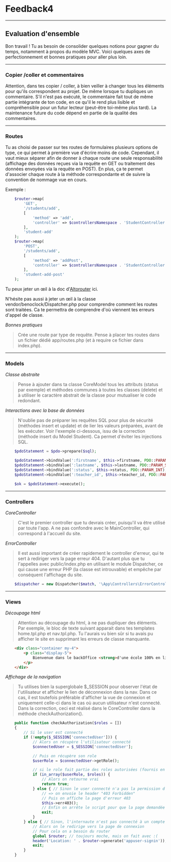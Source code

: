 # Feedback4

---

## Evaluation d'ensemble

Bon travail ! Tu as besoin de consolider quelques notions pour gagner du temps, notamment à propos du modèle MVC. Voici quelques axes de perfectionnement et bonnes pratiques pour aller plus loin.

---

### Copier /coller et commentaires

Attention, dans tes copier / coller, à bien veiller à changer tous les éléments pour qu'ils correspondent au projet. De même lorsque tu dupliques un commentaire. S'il n'est pas exécuté, le commentaire fait tout de même partie intégrante de ton code, en ce qu'il le rend plus lisible et compréhensible pour un futur lecteur (peut-être toi-même plus tard). La maintenance future du code dépend en partie de la qualité des commentaires.

---

### Routes 

Tu as choisi de passer sur tes routes de formulaires plusieurs options de type, ce qui permet à première vue d'écrire moins de code. Cependant, il vaut mieux séparer afin de donner à chaque route une seule responsabilité (affichage des données reçues via la requête en GET ou traitement des données envoyées via la requête en POST). En plus, ça te permet d'associer chaque route à la méthode correspondante et de suivre la convention de nommage vue en cours.

Exemple :
``` php
    $router->map(
        'GET',
        '/students/add',
        [
            'method' => 'add',
            'controller' => $controllersNamespace . 'StudentController'
        ],
        'student-add'
    );
    $router->map(
        'POST',
        '/students/add',
        [
            'method' => 'addPost',
            'controller' => $controllersNamespace . 'StudentController'
        ],
        'student-add-post'
    );
```

Tu peux jeter un œil à la doc d'[Altorouter](https://altorouter.com/usage/mapping-routes.html) ici.

N'hésite pas aussi à jeter un œil à la classe vendor/benoclock/Dispatcher.php pour comprendre comment les routes sont traitées. Ca te permettra de comprendre d'où viennent tes erreurs d'appel de classe.

*Bonnes pratiques*
> Crée une route par type de requête.
> Pense à placer tes routes dans un fichier dédié app/routes.php (et à require ce fichier dans index.php).

---

### Models

*Classe abstraite*
> Pense à ajouter dans ta classe CoreModel tous les attributs (status par exemple) et méthodes communes à toutes les classes (delete) et à utiliser le caractère abstrait de la classe pour mutualiser le code redondant.

*Interactions avec la base de données*
> N'oublie pas de préparer les requêtes SQL pour plus de sécurité (méthodes insert et update) et de lier les valeurs préparées, avant de les exécuter. Voir l'exemple ci-dessous, issu de la correction (méthode insert du Model Student). Ca permet d'éviter les injections SQL.

``` php
    $pdoStatement = $pdo->prepare($sql);

    $pdoStatement->bindValue(':firstname', $this->firstname, PDO::PARAM_STR);
    $pdoStatement->bindValue(':lastname', $this->lastname, PDO::PARAM_STR);
    $pdoStatement->bindValue(':status', $this->status, PDO::PARAM_INT);
    $pdoStatement->bindValue(':teacher_id', $this->teacher_id, PDO::PARAM_INT);

    $ok = $pdoStatement->execute();
```

---

### Controllers

*CoreController*
> C'est le premier controller que tu devrais créer, puisqu'il va être utilisé par toute l'app.
> A ne pas confondre avec le MainController, qui correspond à l'accueil du site.

*ErrorController*
> Il est aussi important de créer rapidement le controller d'erreur, qui te sert à rediriger vers la page erreur 404. D'autant plus que tu l'appelles avec public/index.php en utilisant le module Dispatcher, ce qui cause une erreur PHP (la classe est introuvable) et empêche par conséquent l'affichage du site.

```php
    $dispatcher = new Dispatcher($match, '\App\Controllers\ErrorController::err404');
```


---

### Views

*Découpage html*

> Attention au découpage du html, à ne pas dupliquer des éléments. Par exemple, le bloc de texte suivant apparait dans tes templates home.tpl.php et nav.tpl.php. Tu l'aurais vu bien sûr si tu avais pu afficher le site en supprimant les erreurs de classe manquante.

```html
    <div class="container my-4">
        <p class="display-5">
            Bienvenue dans le backOffice <strong>d'une école 100% en ligne formant des développeurs Web</strong>...
        </p>
    </div>
```

*Affichage de la navigation*
> Tu utilises bien la superglobale $_SESSION pour observer l'état de l'utilisateur et afficher le lien de déconnexion dans la nav. Dans ce cas, il est toutefois préférable d'afficher la vue de connexion et uniquement celle-ci dans le cas où aucun utilisateur n'est connecté. Dans la correction, ceci est réalisé dans le CoreController dans la méthode checkAuthorization().

``` php
    public function checkAuthorization($roles = [])
    {
        // Si le user est connecté
        if (!empty($_SESSION['connectedUser'])) {
            // Alors on récupère l'utilisateur connecté
            $connectedUser = $_SESSION['connectedUser'];

            // Puis on récupère son role
            $userRole = $connectedUser->getRole();

            // si le role fait partie des roles autorisées (fournis en paramètres)
            if (in_array($userRole, $roles)) {
                // Alors on retourne vrai
                return true;
            } else { // Sinon le user connecté n'a pas la permission d'accéder à la page
                // => on envoie le header "403 Forbidden"
                // Puis on affiche la page d'erreur 403
                $this->err403();
                // Enfin on arrête le script pour que la page demandée ne s'affiche pas
                exit;
            }
        } else { // Sinon, l'internaute n'est pas connecté à un compte
            // Alors on le redirige vers la page de connexion
            // Pour cela on a besoin du router
            global $router; // toujours moche, mais on fait avec :(
            header('Location: ' . $router->generate('appuser-signin'));
            exit;
        }
    }
```


